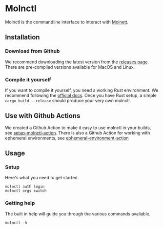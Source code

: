 # Molnctl

Molnctl is the commandline interface to interact with [Molnett](https://molnett.com).

## Installation

### Download from Github

We recommend downloading the latest version from the [releases page](https://github.com/molnett/molnctl/releases).
There are pre-compiled versions available for MacOS and Linux.

### Compile it yourself

If you want to compile it yourself, you need a working Rust environment. We recommend following the [official docs](https://www.rust-lang.org/tools/install).
Once you have Rust setup, a simple `cargo build --release` should produce your very own molnctl.

## Use with Github Actions

We created a Github Action to make it easy to use molnctl in your builds, see [setup-molnctl-action](https://github.com/molnett/setup-molnctl-action).
There is also a Github Action for working with ephemeral environments, see [ephemeral-environment-action](https://github.com/molnett/ephemeral-environment-action)

## Usage

### Setup

Here's what you need to get started.
```
molnctl auth login
molnctl orgs switch
```

### Getting help

The built in help will guide you through the various commands available.
```
molnctl -h
```
